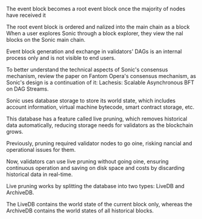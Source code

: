 The event block becomes a root event block once the majority of nodes have received it

The root event block is ordered and  nalized into the main chain as a block When a user explores Sonic through a block explorer, they view the  nal blocks on the Sonic main chain.

Event block generation and exchange in validators' DAGs is an internal process only and is not visible to end users.

To better understand the technical aspects of Sonic's consensus mechanism, review the paper on Fantom Opera's consensus mechanism, as Sonic's design is a continuation of it: Lachesis: Scalable Asynchronous BFT on DAG Streams.

Sonic uses database storage to store its world state, which includes account information, virtual machine bytecode, smart contract storage, etc.

This database has a feature called live pruning, which removes historical data automatically, reducing storage needs for validators as the blockchain grows.

Previously, pruning required validator nodes to go o ine, risking  nancial and operational issues for them.

Now, validators can use live pruning without going o ine, ensuring continuous operation and saving on disk space and costs by discarding historical data in real-time.

Live pruning works by splitting the database into two types: LiveDB and ArchiveDB.

The LiveDB contains the world state of the current block only, whereas the ArchiveDB contains the world states of all historical blocks.